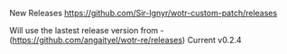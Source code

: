 New Releases https://github.com/Sir-Ignyr/wotr-custom-patch/releases

Will use the lastest release version from - (https://github.com/angaityel/wotr-re/releases) Current v0.2.4
